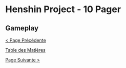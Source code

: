 # Henshin Project - 10 Pager

## Gameplay


[< Page Précédente](02.md)

[Table des Matières](01.md)

[Page Suivante >](04.md)